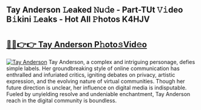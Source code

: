 ## Tay Anderson 𝙻eaked 𝙽u𝚍e - Part-TUt 𝚅𝚒deo B𝚒kini 𝙻eaks - Hot All 𝙿hotos K4HJV

# <h2><a href="http://ld0mh7t.urlbe.top/?page=Tay+Anderson">🔗🔗👉👉 Tay Anderson P𝚑oto𝚜Vid𝚎o</a></h2>

[![Tay Anderson](https://i.imgur.com/eBuTRDB.gif)](http://ld0mh7t.urlbe.top/?page=Tay+Anderson)
Tay Anderson, a complex and intriguing personage, defies simple labels. Her groundbreaking style of online communication has enthralled and infuriated critics, igniting debates on privacy, artistic expression, and the evolving nature of virtual communities. Though her future direction is unclear, her influence on digital media is indisputable. Fueled by unyielding resolve and undeniable enchantment, Tay Anderson reach in the digital community is boundless.
